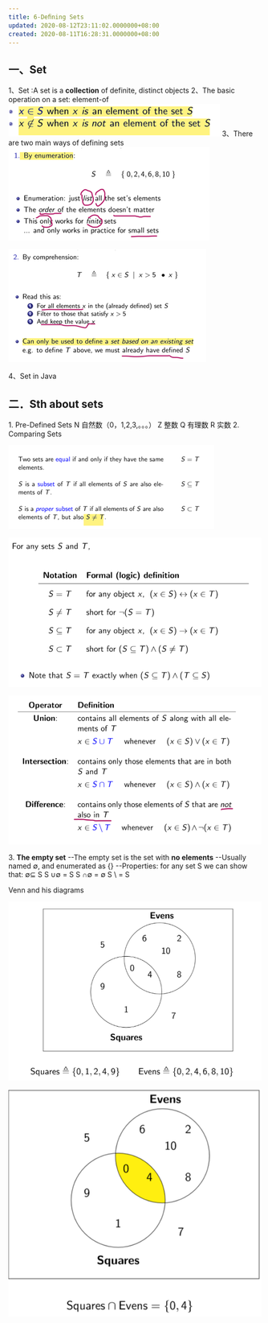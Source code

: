 ```yaml
---
title: 6-Deﬁning Sets
updated: 2020-08-12T23:11:02.0000000+08:00
created: 2020-08-11T16:28:31.0000000+08:00
---
```


## 一、Set
1、Set :A set is a **collection** of definite, distinct objects
2、The basic operation on a set: element-of
![image1](../../assets/dc8061141cd246fe8a5221f1c3c6bd96.png)
3、There are two main ways of defining sets
![image2](../../assets/5f95480ae08842129b934b04f5b32993.png)

![image3](../../assets/8427fb44a6fd48ccb83ba60accabaa94.png)

4、Set in Java
## 二．Sth about sets
1\. Pre-Defined Sets
N 自然数（0，1,2,3,。。。）
Z 整数
Q 有理数
R 实数
2\. Comparing Sets

![image4](../../assets/d85c1da17cad4b71901e799f27e5ba09.png)

![image5](../../assets/c1b9442a697143b0b117b65f89c057bd.png)

![image6](../../assets/519bd4e1113d4721ab710f920822b2a4.png)

3\. **The empty set**
--The empty set is the set with **no elements**
--Usually named ∅, and enumerated as {}
--Properties: for any set S we can show that:
∅⊆ S
S ∪∅ = S
S ∩∅ = ∅
S \\ = S

Venn and his diagrams

![image7](../../assets/a334528797a44b0aa8667ff9ef8c221b.png)

![image8](../../assets/012bc20a2f9b4b8fb15598c661104b36.png)
